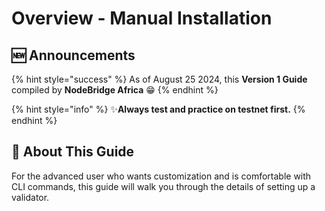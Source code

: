 # Overview - Manual Installation

## :new: Announcements

{% hint style="success" %}
As of August 25 2024, this **Version 1 Guide** compiled by **NodeBridge Africa** :grin:
{% endhint %}

{% hint style="info" %}
:sparkles:**Always test and practice on testnet first.**
{% endhint %}

## :wrench: About This Guide

For the advanced user who wants customization and is comfortable with CLI commands, this guide will walk you through the details of setting up a validator.
